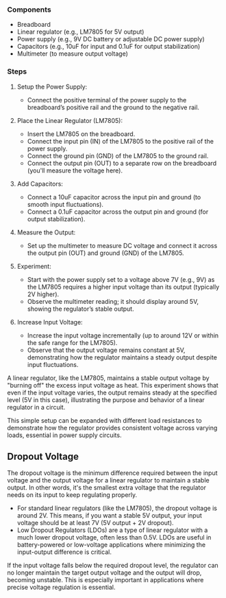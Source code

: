 
### Components

- Breadboard
- Linear regulator (e.g., LM7805 for 5V output)
- Power supply (e.g., 9V DC battery or adjustable DC power supply)
- Capacitors (e.g., 10uF for input and 0.1uF for output stabilization)
- Multimeter (to measure output voltage)

### Steps

1. Setup the Power Supply:
   - Connect the positive terminal of the power supply to the breadboard’s positive rail and the ground to the negative rail.

2. Place the Linear Regulator (LM7805):
   - Insert the LM7805 on the breadboard.
   - Connect the input pin (IN) of the LM7805 to the positive rail of the power supply.
   - Connect the ground pin (GND) of the LM7805 to the ground rail.
   - Connect the output pin (OUT) to a separate row on the breadboard (you'll measure the voltage here).

3. Add Capacitors:
   - Connect a 10uF capacitor across the input pin and ground (to smooth input fluctuations).
   - Connect a 0.1uF capacitor across the output pin and ground (for output stabilization).

4. Measure the Output:
   - Set up the multimeter to measure DC voltage and connect it across the output pin (OUT) and ground (GND) of the LM7805.

5. Experiment:
   - Start with the power supply set to a voltage above 7V (e.g., 9V) as the LM7805 requires a higher input voltage than its output (typically 2V higher).
   - Observe the multimeter reading; it should display around 5V, showing the regulator’s stable output.

6. Increase Input Voltage:
   - Increase the input voltage incrementally (up to around 12V or within the safe range for the LM7805).
   - Observe that the output voltage remains constant at 5V, demonstrating how the regulator maintains a steady output despite input fluctuations.

A linear regulator, like the LM7805, maintains a stable output voltage by "burning off" the excess input voltage as heat. This experiment shows that even if the input voltage varies, the output remains steady at the specified level (5V in this case), illustrating the purpose and behavior of a linear regulator in a circuit.

This simple setup can be expanded with different load resistances to demonstrate how the regulator provides consistent voltage across varying loads, essential in power supply circuits.

## Dropout Voltage

The dropout voltage is the minimum difference required between the input voltage and the output voltage for a linear regulator to maintain a stable output. In other words, it's the smallest extra voltage that the regulator needs on its input to keep regulating properly.

- For standard linear regulators (like the LM7805), the dropout voltage is around 2V. This means, if you want a stable 5V output, your input voltage should be at least 7V (5V output + 2V dropout).
- Low Dropout Regulators (LDOs) are a type of linear regulator with a much lower dropout voltage, often less than 0.5V. LDOs are useful in battery-powered or low-voltage applications where minimizing the input-output difference is critical.

If the input voltage falls below the required dropout level, the regulator can no longer maintain the target output voltage and the output will drop, becoming unstable. This is especially important in applications where precise voltage regulation is essential.

